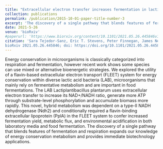 ```yaml
---
title: "Extracellular electron transfer increases fermentation in lactic acid bacteria via a hybrid metabolism"
collection: publications
permalink: /publication/2015-10-01-paper-title-number-3
excerpt: 'The discovery of a single pathway that blends features of fermentation and respiration expands our knowledge of energy conservation metabolism and provides immediate biotechnology applications.'
date: 2021-5-26
venue: 'bioRxiv'
#paperurl: 'https://www.biorxiv.org/content/10.1101/2021.05.26.445846v1'
citation: 'Sara Tejedor-Sanz, Eric T. Stevens, Peter Finnegan, James Nelson, Andre Knoessen, Samuel H. Light, Caroline M. Ajo-Franklin, Maria L. Marco
bioRxiv 2021.05.26.445846; doi: https://doi.org/10.1101/2021.05.26.445846'
---
```

Energy conservation in microorganisms is classically categorized into respiration and fermentation, however recent work shows some species can use mixed or alternative bioenergetic strategies. We explored the utility of a flavin-based extracellular electron transport (FLEET) system for energy conservation within diverse lactic acid bacteria (LAB), microorganisms that mainly rely on fermentative metabolism and are important in food fermentations. The LAB Lactiplantibacillus plantarum uses extracellular electron transfer to increase its NAD+/NADH ratio, generate more ATP through substrate-level phosphorylation and accumulate biomass more rapidly. This novel, hybrid metabolism was dependent on a type-II NADH dehydrogenase (Ndh2) and conditionally required a flavin-binding extracellular lipoprotein (PplA) in the FLEET system to confer increased fermentation yield, metabolic flux, and environmental acidification in both laboratory media and food fermentation. The discovery of a single pathway that blends features of fermentation and respiration expands our knowledge of energy conservation metabolism and provides immediate biotechnology applications.
